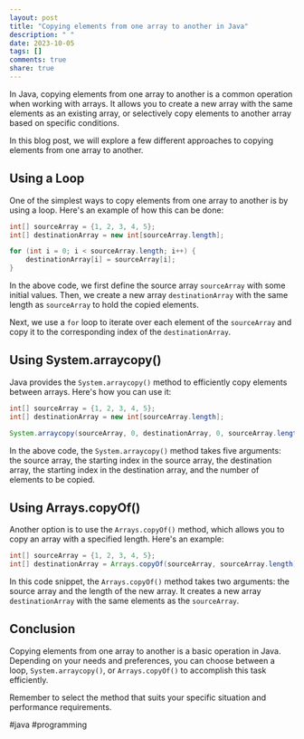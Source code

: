 ```yaml
---
layout: post
title: "Copying elements from one array to another in Java"
description: " "
date: 2023-10-05
tags: []
comments: true
share: true
---
```


In Java, copying elements from one array to another is a common operation when working with arrays. It allows you to create a new array with the same elements as an existing array, or selectively copy elements to another array based on specific conditions.

In this blog post, we will explore a few different approaches to copying elements from one array to another.

## Using a Loop

One of the simplest ways to copy elements from one array to another is by using a loop. Here's an example of how this can be done:

```java
int[] sourceArray = {1, 2, 3, 4, 5};
int[] destinationArray = new int[sourceArray.length];

for (int i = 0; i < sourceArray.length; i++) {
    destinationArray[i] = sourceArray[i];
}
```

In the above code, we first define the source array `sourceArray` with some initial values. Then, we create a new array `destinationArray` with the same length as `sourceArray` to hold the copied elements.

Next, we use a `for` loop to iterate over each element of the `sourceArray` and copy it to the corresponding index of the `destinationArray`.

## Using System.arraycopy()

Java provides the `System.arraycopy()` method to efficiently copy elements between arrays. Here's how you can use it:

```java
int[] sourceArray = {1, 2, 3, 4, 5};
int[] destinationArray = new int[sourceArray.length];

System.arraycopy(sourceArray, 0, destinationArray, 0, sourceArray.length);
```

In the above code, the `System.arraycopy()` method takes five arguments: the source array, the starting index in the source array, the destination array, the starting index in the destination array, and the number of elements to be copied.

## Using Arrays.copyOf()

Another option is to use the `Arrays.copyOf()` method, which allows you to copy an array with a specified length. Here's an example:

```java
int[] sourceArray = {1, 2, 3, 4, 5};
int[] destinationArray = Arrays.copyOf(sourceArray, sourceArray.length);
```

In this code snippet, the `Arrays.copyOf()` method takes two arguments: the source array and the length of the new array. It creates a new array `destinationArray` with the same elements as the `sourceArray`.

## Conclusion

Copying elements from one array to another is a basic operation in Java. Depending on your needs and preferences, you can choose between a loop, `System.arraycopy()`, or `Arrays.copyOf()` to accomplish this task efficiently.

Remember to select the method that suits your specific situation and performance requirements.

#java #programming